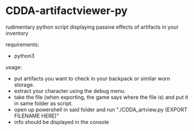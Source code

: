 # CDDA-artifactviewer-py
rudimentary python script displaying passive effects of artifacts in your inventory

requirements:
  - python3

 usage:
  - put artifacts you want to check in your backpack or similar worn storage.
  - extract your character using the debug menu.
  - take the file (when exporting, the game says where the file is) and put it in same folder as script.
  - open up powershell in said folder and run "./CDDA_artview.py (EXPORT FILENAME HERE)"
  - info should be displayed in the console
